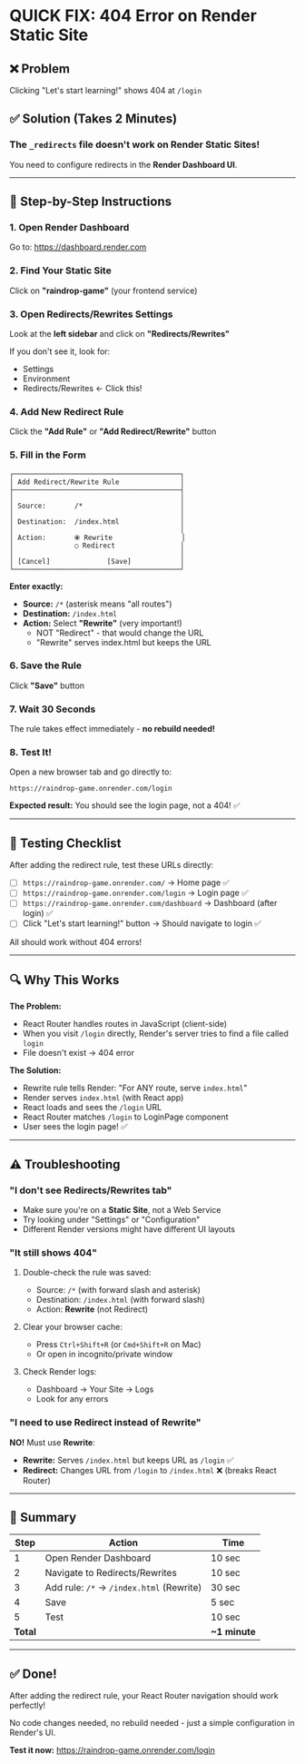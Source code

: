 # QUICK FIX: 404 Error on Render Static Site

## ❌ Problem
Clicking "Let's start learning!" shows 404 at `/login`

## ✅ Solution (Takes 2 Minutes)

### The `_redirects` file doesn't work on Render Static Sites!

You need to configure redirects in the **Render Dashboard UI**.

---

## 🎯 Step-by-Step Instructions

### 1. Open Render Dashboard
Go to: https://dashboard.render.com

### 2. Find Your Static Site
Click on **"raindrop-game"** (your frontend service)

### 3. Open Redirects/Rewrites Settings
Look at the **left sidebar** and click on **"Redirects/Rewrites"**

If you don't see it, look for:
- Settings
- Environment
- Redirects/Rewrites ← Click this!

### 4. Add New Redirect Rule
Click the **"Add Rule"** or **"Add Redirect/Rewrite"** button

### 5. Fill in the Form

```
┌─────────────────────────────────────────┐
│ Add Redirect/Rewrite Rule               │
├─────────────────────────────────────────┤
│                                         │
│ Source:       /*                        │
│                                         │
│ Destination:  /index.html               │
│                                         │
│ Action:       ⦿ Rewrite                 │
│               ○ Redirect                │
│                                         │
│ [Cancel]              [Save]            │
└─────────────────────────────────────────┘
```

**Enter exactly:**
- **Source:** `/*` (asterisk means "all routes")
- **Destination:** `/index.html`
- **Action:** Select **"Rewrite"** (very important!)
  - NOT "Redirect" - that would change the URL
  - "Rewrite" serves index.html but keeps the URL

### 6. Save the Rule
Click **"Save"** button

### 7. Wait 30 Seconds
The rule takes effect immediately - **no rebuild needed!**

### 8. Test It!
Open a new browser tab and go directly to:
```
https://raindrop-game.onrender.com/login
```

**Expected result:** You should see the login page, not a 404! ✅

---

## 🧪 Testing Checklist

After adding the redirect rule, test these URLs directly:

- [ ] `https://raindrop-game.onrender.com/` → Home page ✅
- [ ] `https://raindrop-game.onrender.com/login` → Login page ✅
- [ ] `https://raindrop-game.onrender.com/dashboard` → Dashboard (after login) ✅
- [ ] Click "Let's start learning!" button → Should navigate to login ✅

All should work without 404 errors!

---

## 🔍 Why This Works

**The Problem:**
- React Router handles routes in JavaScript (client-side)
- When you visit `/login` directly, Render's server tries to find a file called `login`
- File doesn't exist → 404 error

**The Solution:**
- Rewrite rule tells Render: "For ANY route, serve `index.html`"
- Render serves `index.html` (with React app)
- React loads and sees the `/login` URL
- React Router matches `/login` to LoginPage component
- User sees the login page! ✅

---

## ⚠️ Troubleshooting

### "I don't see Redirects/Rewrites tab"
- Make sure you're on a **Static Site**, not a Web Service
- Try looking under "Settings" or "Configuration"
- Different Render versions might have different UI layouts

### "It still shows 404"
1. Double-check the rule was saved:
   - Source: `/*` (with forward slash and asterisk)
   - Destination: `/index.html` (with forward slash)
   - Action: **Rewrite** (not Redirect)

2. Clear your browser cache:
   - Press `Ctrl+Shift+R` (or `Cmd+Shift+R` on Mac)
   - Or open in incognito/private window

3. Check Render logs:
   - Dashboard → Your Site → Logs
   - Look for any errors

### "I need to use Redirect instead of Rewrite"
**NO!** Must use **Rewrite**:
- **Rewrite:** Serves `/index.html` but keeps URL as `/login` ✅
- **Redirect:** Changes URL from `/login` to `/index.html` ❌ (breaks React Router)

---

## 🎯 Summary

| Step | Action | Time |
|------|--------|------|
| 1 | Open Render Dashboard | 10 sec |
| 2 | Navigate to Redirects/Rewrites | 10 sec |
| 3 | Add rule: `/*` → `/index.html` (Rewrite) | 30 sec |
| 4 | Save | 5 sec |
| 5 | Test | 10 sec |
| **Total** | | **~1 minute** |

---

## ✅ Done!

After adding the redirect rule, your React Router navigation should work perfectly!

No code changes needed, no rebuild needed - just a simple configuration in Render's UI.

**Test it now:** https://raindrop-game.onrender.com/login
